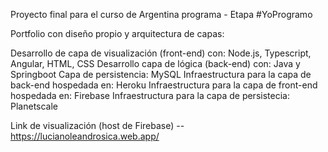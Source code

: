Proyecto final para el curso de Argentina programa - Etapa #YoProgramo

Portfolio con diseño propio y arquitectura de capas:

Desarrollo de capa de visualización (front-end) con: Node.js, Typescript, Angular, HTML, CSS
Desarrollo capa de lógica (back-end) con: Java y Springboot
Capa de persistencia: MySQL
Infraestructura para la capa de back-end hospedada en: Heroku
Infraestructura para la capa de front-end hospedada en: Firebase
Infraestructura para la capa de persistecia: Planetscale

Link de visualización (host de Firebase) -- https://lucianoleandrosica.web.app/